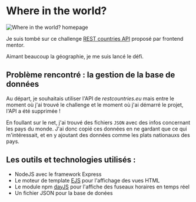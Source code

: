 # Where in the world?

![Where in the world? homepage](https://cedriccharlesia.com/img/where-in-the-world.jpg)

Je suis tombé sur ce challenge [REST countries API](https://www.frontendmentor.io/challenges/rest-countries-api-with-color-theme-switcher-5cacc469fec04111f7b848ca) proposé par frontend mentor.

Aimant beaucoup la géographie, je me suis lancé le défi.

## Problème rencontré : la gestion de la base de données

Au départ, je souhaitais utiliser l'API de *restcountries.eu* mais entre le moment où j'ai trouvé le challenge et le moment où j'ai démarré le projet, l'API a été supprimée !

En foullant sur le net, j'ai trouvé des fichiers ``JSON`` avec des infos concernant les pays du monde.
J'ai donc copié ces données en ne gardant que ce qui m'intéressait, et en y ajoutant des données comme les plats nationauxs des pays.

## Les outils et technologies utilisés :

* NodeJS avec le framework Express
* Le moteur de template [EJS](https://ejs.co/) pour l'affichage des vues HTML
* Le module npm [dayJS](https://day.js.org/) pour l'affiche des fuseaux horaires en temps réel
* Un fichier JSON pour la base de donées
